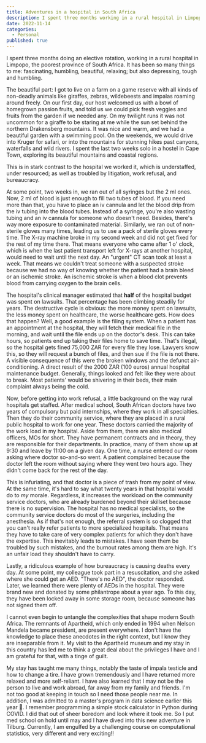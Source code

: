 ```yaml
---
title: Adventures in a hospital in South Africa
description: I spent three months working in a rural hospital in Limpopo, the poorest province of South Africa.
date: 2022-11-14
categories:
  - Personal
published: true
---
```


I spent three months doing an elective rotation, working in a rural hospital in Limpopo, the poorest province of South Africa. It has been so many things to me: fascinating, humbling, beautiful, relaxing; but also depressing, tough and humbling. 

The beautiful part: I got to live on a farm on a game reserve with all kinds of non-deadly animals like giraffes, zebras, wildebeests and impalas roaming around freely. On our first day, our host welcomed us with a bowl of homegrown passion fruits, and told us we could pick fresh veggies and fruits from the garden if we needed any. On my twilight runs it was not uncommon for a giraffe to be staring at me while the sun set behind the northern Drakensberg mountains. It was nice and warm, and we had a beautiful garden with a swimming pool. On the weekends, we would drive into Kruger for safari, or into the mountains for stunning hikes past canyons, waterfalls and wild rivers. I spent the last two weeks solo in a hostel in Cape Town, exploring its beautiful mountains and coastal regions. 

This is in stark contrast to the hospital we worked it, which is understaffed, under resourced; as well as troubled by litigation, work refusal, and bureaucracy. 

At some point, two weeks in, we ran out of all syringes but the 2 ml ones. Now, 2 ml of blood is just enough to fill two tubes of blood. If you need more than that, you have to place an iv cannula and let the blood drip from the iv tubing into the blood tubes. Instead of a syringe, you're also wasting tubing and an iv cannula for someone who doesn't need. Besides, there's way more exposure to contaminated material. Similarly, we ran out of non-sterile gloves many times, leading us to use a pack of sterile gloves every time. The X-ray machine broke in my second week and did not get fixed for the rest of my time there. That means everyone who came after 1 o' clock, which is when the last patient transport left for X-rays at another hospital, would need to wait until the next day. An "urgent" CT scan took at least a week. That means we couldn't treat someone with a suspected stroke because we had no way of knowing whether the patient had a brain bleed or an ischemic stroke. An ischemic stroke  is when a blood clot prevents blood from carrying oxygen to the brain cells. 

The hospital's clinical manager estimated that **half** of the hospital budget was spent on lawsuits. That percentage has been climbing steadily for years. The destructive cycle is obvious: the more money spent on lawsuits, the less money spent on healthcare,  the worse healthcare gets. How does that happen? Well, a good example is the filing system. When a patient has an appointment at the hospital, they will fetch their medical file in the morning, and  wait until the file ends up on the doctor's desk. This can take hours, so patients end up taking their files home to save time. That's illegal, so the hospital gets fined 75,000 ZAR for every file they lose. Lawyers know this, so they will request a bunch of files, and then sue if the file is not there. A visible consequence of this were the broken windows and the defunct air-conditioning.  A direct result of the 2000 ZAR (100 euros) annual hospital maintenance budget. Generally, things looked and felt like they were about to break. Most patients' would be shivering in their beds, their main complaint always being the cold. 

Now, before getting into work refusal, a little background on the way rural hospitals get staffed. After medical school, South African doctors have two years of compulsory but paid internships, where they work in all specialties. Then they do their community service, where they are placed in a rural public hospital to work for one year. These doctors carried the majority of the work load in my hospital. Aside from them, there are also medical officers, MOs for short. They have permanent contracts and in theory, they are responsible for their departments. In practice, many of them show up at 9:30 and leave by 11:00 on a given day. One time, a nurse entered our room asking where doctor so-and-so went. A patient  complained because the doctor left the room without saying where they went two hours ago. They didn't come back for the rest of the day. 

This is infuriating, and that doctor is a piece of trash from my point of view. At the same time, it's hard to say what twenty years in that hospital would do to *my* morale. Regardless, it increases the workload on the community service doctors, who are already burdened beyond their skillset because there is no supervision. The hospital has no medical specialists, so the community service doctors do most of the surgeries, including the anesthesia. As if that's not enough, the referral system is so clogged that you can't really refer patients to more specialized hospitals. That means they have to take care of very complex patients for which they don't have the expertise. This inevitably leads to mistakes. I have seen them be troubled by such mistakes, and the burnout rates among them are high. It's an unfair load they shouldn't have to carry. 

Lastly, a ridiculous example of how bureaucracy is causing deaths every day. At some point, my colleague took part in a resuscitation, and she asked where she could get an AED. "There's no AED", the doctor responded. Later, we learned there were plenty of AEDs in the hospital. They were brand new and donated by some philantrope about a year ago. To this day, they have been locked away in some storage room, because someone has not signed them off. 

I cannot even begin to untangle the complexities that shape modern South Africa. The remnants of Apartheid, which only ended in 1994 when Nelson Mandela became president, are present everywhere. I don't have the knowledge to place these anecdotes in the right context, but I know they are inseparable from it. My visit to the Apartheid museum and my stay in this country has led me to think a great deal about the privileges I have and I am grateful for that, with a tinge of guilt.  

My stay has taught me many things, notably the taste of impala testicle and how to change a tire. I have grown tremendously and I have returned more relaxed and more self-reliant. I have also learned that I may not be the person to live and work abroad, far away from my family and friends. I'm not too good at keeping in touch so I need those people near me. In addition, I was admitted to a master's program in data science earlier this year 🎉. I remember programming a simple stock calculator in Python during COVID. I did that out of sheer boredom and look where it took me. So I put med school on hold until may and I have dived into this new adventure in Tilburg. Currently, I am engulfed by a challenging course on computational statistics, very different and very exciting!!
